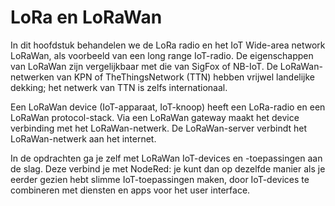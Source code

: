 # LoRa en LoRaWan

In dit hoofdstuk behandelen we de LoRa radio en het IoT Wide-area network LoRaWan,
als voorbeeld van een long range IoT-radio.
De eigenschappen van LoRaWan zijn vergelijkbaar met die van SigFox of NB-IoT.
De LoRaWan-netwerken van KPN of TheThingsNetwork (TTN) hebben vrijwel landelijke dekking;
het netwerk van TTN is zelfs internationaal.

Een LoRaWan device (IoT-apparaat, IoT-knoop) heeft een LoRa-radio en een LoRaWan protocol-stack.
Via een LoRaWan gateway maakt het device verbinding met het LoRaWan-netwerk.
De LoRaWan-server verbindt het LoRaWan-netwerk aan het internet.

In de opdrachten ga je zelf met LoRaWan IoT-devices en -toepassingen aan de slag.
Deze verbind je met NodeRed:
je kunt dan op dezelfde manier als je eerder gezien hebt slimme IoT-toepassingen maken,
door IoT-devices te combineren met diensten en apps voor het user interface.
